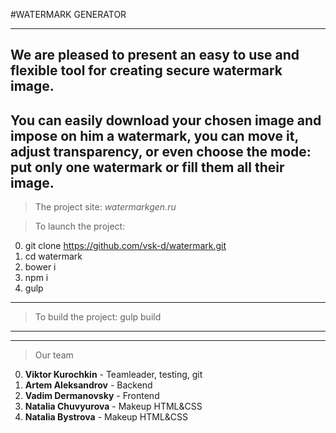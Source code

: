 #WATERMARK GENERATOR

---

We are pleased to present an easy to use and flexible tool for creating secure watermark image.
---
You can easily download your chosen image and impose on him a watermark, you can move it, adjust transparency, or even choose the mode: put only one watermark or fill them all their image.
----
>The project site: *watermarkgen.ru*

>To launch the project:

0. git clone https://github.com/vsk-d/watermark.git
1. cd watermark
2. bower i
3. npm i
4. gulp

---

>To build the project:
gulp build

---
---

>Our team
0. **Viktor Kurochkin** - Teamleader, testing, git
1. **Artem Aleksandrov** - Backend
2. **Vadim Dermanovsky** - Frontend
3. **Natalia Chuvyurova** - Makeup HTML&CSS
4. **Natalia Bystrova** - Makeup HTML&CSS